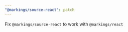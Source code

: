 ```yaml
---
"@markings/source-react": patch
---
```


Fix `@markings/source-react` to work with `@markings/react`
